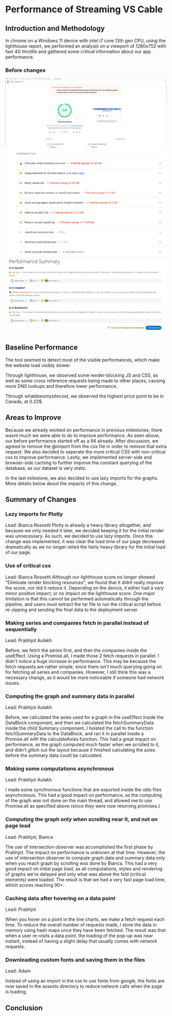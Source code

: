 # Performance of Streaming VS Cable

## Introduction and Methodology

In chrome on a Windows 11 device with intel i7 core 13th gen CPU, using the lighthouse report, we performed an analysis on a viewport of 1280x752 with fast 4G throttle and gathered some critical information about our app performance.

### Before changes
![Lighthouse report 1](images/image8.png)
![Lighthouse report 2](images/image9.png)
![WhatDoesMySiteCost report](images/image10.png)

<!-- Also report overall impact on whatdoesmysitecost results before and after all your changes -->

## Baseline Performance

The tool seemed to detect most of the visible performances, which make the website load visibly slower.

Through lighthouse, we observed some render-blocking JS and CSS, as well as some cross reference requests being made to other places, causing more DNS lookups and therefore lower performance.

Through whatdoesmysitecost, we observed the highest price point to be in Canada, at 0.22$.

## Areas to Improve

Because we already worked on performance in previous milestones, there wasnt much we were able to do to improve performance. As seen above, our before performance started off as a 94 already. After discussion, we agreed to remove the @import from the css file in order to remove that extra request. We also decided to seperate the more critical CSS with non-critical css to improve performance. Lastly, we implemented server-side and browser-side caching to further improve the constant querying of the database, as our dataset is very static.

In the last milestone, we also decided to use lazy imports for the graphs. More details below about the impacts of this change.

## Summary of Changes 

### Lazy imports for Plotly
Lead: Bianca Rossetti
Plotly is already a heavy library altogether, and because we only needed it later, we decided keeping it for the initial render was unnecessary. As such, we decided to use lazy imports. Once this change was implemented, it was clear the load time of our page decreased dramatically as we no longer relied the fairly heavy library for the initial load of our page.

### Use of critical css
Lead: Bianca Rossetti
Although our lighthouse score no longer showed "Eliminate render blocking resources", we found that it didnt really improve the score, nor did it reduce it. Depending on the device, it either had a very minor positive impact, or no impact on the lighthouse score. One major limitation is that this cannot be performed automatically through the pipeline, and users must extract the tar file to run the critical script before re-zipping and sending the final data to the deployment server.

### Making series and companies fetch in parallel instead of sequentially
Lead: Prabhjot Aulakh

Before, we fetch the series first, and then the companies inside the useEffect. 
Using a Promise.all, I made those 2 fetch requests in parallel. I didn't notice
a huge increase in performance. This may be because the fetch requests are rather
simple, since there isn't much querying going on for fetching all series and companies.
However, I still think this was a necessary change, as it would be more noticeable
if someone had network issues.


### Computing the graph and summary data in parallel
Lead: Prabhjot Aulakh

Before, we calculated the axies used for a graph in the useEffect inside the 
DataBlock component, and then we calculated the fetchSummaryData inside the child
Summary component. I hoisted the call to the function fetchSummaryData to the DataBlock, 
and ran it in parallel inside a Promise.all with the calculateAxies function. This 
had a great impact on performance, as the graph computed much faster when
we scrolled to it, and didn't glitch out the layout because it finished
calculating the axies before the summary data could be calculated. 

### Making some computations asynchronous
Lead: Prabhjot Aulakh

I made some synchronous functions that are exported inside the utils files asynchronous. This 
had a good impact on performance, as the computing of the graph was not done on the 
main thread, and allowed me to use Promise.all as specified above (since they were now 
returning promises.)

### Computing the graph only when scrolling near it, and not on page load
Lead: Prabhjot, Bianca

The use of intersection observer was accomplished the first phase by Prabhjot. The impact
on performance is unknown at that time. However, the use of intersection observer to compute
graph data and summary data only when you reach graph by scrolling was done by Bianca. This had 
a very good impact on initial page load, as all computations, styles and rendering of graphs
we're delayed and only what was above the fold (critical elements) were loaded. The result is that
we had a very fast page load time, which scores reaching 90+.

### Caching data after hovering on a data point
Lead: Prabhjot

When you hover on a point in the line charts, we make a fetch request each time. To reduce 
the overall number of requests made, I store the data in memory using hash maps once they have been
fetched. The result was that when a user re-visits a data point, the loading of the pop-up was 
near instant, instead of having a slight delay that usually comes with network requests. 

### Downloading custom fonts and saving them in the files
Lead: Adam 

Instead of using an import in the css to use fonts from google, the fonts are now saved in the
assests directory to reduce network calls when the page is loading.

## Conclusion

<!-- Summarize which changes had the greatest impact, note any surprising results and list 2-3 main 
things you learned from this experience. -->